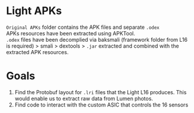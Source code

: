 # Light APKs

```Original APKs``` folder contains the APK files and separate ```.odex```  
APKs resources have been extracted using APKTool.  
```.odex``` files have been decomplied via baksmali (framework folder from L16 is required) > smali > dextools > ```.jar``` extracted and combined with the extracted APK resources.

# Goals
1) Find the Protobuf layout for ```.lri``` files that the Light L16 produces. This would enable us to extract raw data from Lumen photos.  
2) Find code to interact with the custom ASIC that controls the 16 sensors